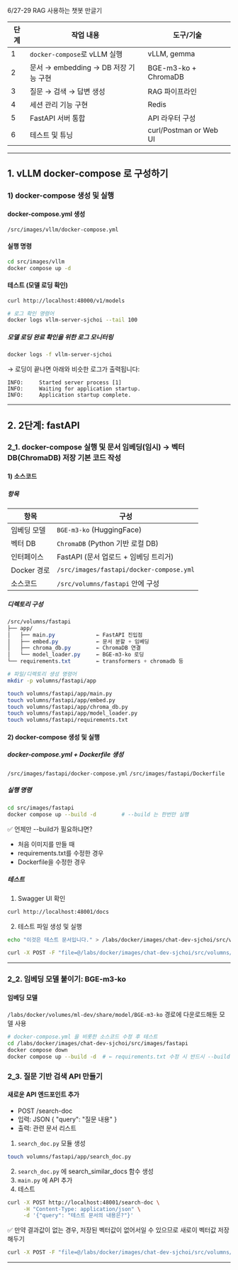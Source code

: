 6/27-29 RAG 사용하는 챗봇 만글기

| 단계 | 작업 내용                        | 도구/기술                  |
| -- | ---------------------------- | ---------------------- |
| 1  | `docker-compose`로 vLLM 실행    | vLLM, gemma            |
| 2  | 문서 → embedding → DB 저장 기능 구현 | BGE-m3-ko + ChromaDB   |
| 3  | 질문 → 검색 → 답변 생성              | RAG 파이프라인              |
| 4  | 세션 관리 기능 구현                  | Redis                  |
| 5  | FastAPI 서버 통합                | API 라우터 구성             |
| 6  | 테스트 및 튜닝                     | curl/Postman or Web UI |

-----

## 1. vLLM docker-compose 로 구성하기

### 1) docker-compose 생성 및 실행

#### docker-compose.yml 생성

`/src/images/vllm/docker-compose.yml`

#### 실행 명령

```bash
cd src/images/vllm
docker compose up -d
```

#### 테스트 (모델 로딩 확인)

``` bash
curl http://localhost:48000/v1/models
```
```bash
# 로그 확인 명령어
docker logs vllm-server-sjchoi --tail 100
```

##### 모델 로딩 완료 확인을 위한 로그 모니터링

```bash
docker logs -f vllm-server-sjchoi
```

→ 로딩이 끝나면 아래와 비슷한 로그가 출력됩니다:
```plaintext
INFO:     Started server process [1]
INFO:     Waiting for application startup.
INFO:     Application startup complete.
```

---

## 2. 2단계: fastAPI


### 2_1. docker-compose 실행 및 문서 임베딩(임시) → 벡터 DB(ChromaDB) 저장 기본 코드 작성

#### 1) 소스코드

##### 항목

| 항목        | 구성                                       |
| --------- | ---------------------------------------- |
| 임베딩 모델    | `BGE-m3-ko` (HuggingFace)                |
| 벡터 DB     | `ChromaDB` (Python 기반 로컬 DB)             |
| 인터페이스     | FastAPI (문서 업로드 + 임베딩 트리거)               |
| Docker 경로 | `/src/images/fastapi/docker-compose.yml` |
| 소스코드      | `/src/volumns/fastapi` 안에 구성             |


##### 디렉토리 구성

```css
/src/volumns/fastapi
├── app/
│   ├── main.py             ← FastAPI 진입점
│   ├── embed.py            ← 문서 분할 + 임베딩
│   ├── chroma_db.py        ← ChromaDB 연결
│   └── model_loader.py     ← BGE-m3-ko 로딩
└── requirements.txt        ← transformers + chromadb 등
```
```bash
# 파일/디렉토리 생성 명령어
mkdir -p volumns/fastapi/app

touch volumns/fastapi/app/main.py
touch volumns/fastapi/app/embed.py
touch volumns/fastapi/app/chroma_db.py
touch volumns/fastapi/app/model_loader.py
touch volumns/fastapi/requirements.txt
```

#### 2) docker-compose 생성 및 실행

##### docker-compose.yml + Dockerfile 생성

`/src/images/fastapi/docker-compose.yml`
`/src/images/fastapi/Dockerfile`

##### 실행 명령

```bash
cd src/images/fastapi
docker compose up --build -d        # --build 는 한번만 실행
```

✅ 언제만 --build가 필요하냐면?
- 처음 이미지를 만들 때
- requirements.txt를 수정한 경우
- Dockerfile을 수정한 경우

##### 테스트

1) Swagger UI 확인
```bash
curl http://localhost:48001/docs
```
2) 테스트 파일 생성 및 실행
```bash
echo "이것은 테스트 문서입니다." > /labs/docker/images/chat-dev-sjchoi/src/volumns/fastapi/test_doc.txt
```
```bash
curl -X POST -F "file=@/labs/docker/images/chat-dev-sjchoi/src/volumns/fastapi/test_doc.txt" http://localhost:48001/upload-doc
```

---

### 2_2. 임베딩 모델 붙이기: BGE-m3-ko

#### 임베딩 모델

`/labs/docker/volumes/ml-dev/share/model/BGE-m3-ko` 경로에 다운로드해둔 모델 사용

```bash
# docker-compose.yml 을 비롯한 소스코드 수정 후 테스트
cd /labs/docker/images/chat-dev-sjchoi/src/images/fastapi
docker compose down
docker compose up --build -d  # ← requirements.txt 수정 시 반드시 --build
```

### 2_3. 질문 기반 검색 API 만들기

#### 새로운 API 엔드포인트 추가

- POST /search-doc
- 입력: JSON { "query": "질문 내용" }
- 출력: 관련 문서 리스트

1. `search_doc.py` 모듈 생성
```bash
touch volumns/fastapi/app/search_doc.py
```
2. `search_doc.py` 에 search_similar_docs 함수 생성
3. `main.py` 에 API 추가
4. 테스트
```bash
curl -X POST http://localhost:48001/search-doc \
     -H "Content-Type: application/json" \
     -d '{"query": "테스트 문서의 내용은?"}'
```

✅ 만약 결과값이 없는 경우, 저장된 벡터값이 없어서일 수 있으므로 새로이 벡터값 저장해두기
```bash
curl -X POST -F "file=@/labs/docker/images/chat-dev-sjchoi/src/volumns/fastapi/test_doc.txt" http://localhost:48001/upload-doc
```

---

